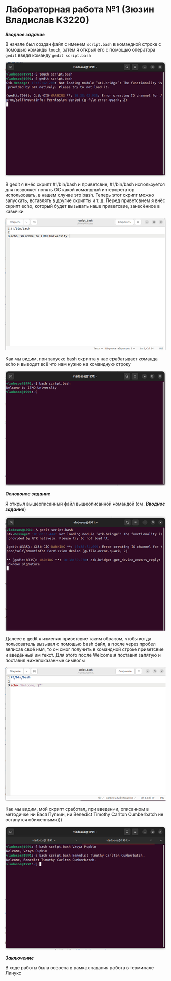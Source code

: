 # Лабораторная работа №1 (Зюзин Владислав К3220)

***Вводное задание***

В начале был создан файл с именем `script.bash` в командной строке с помощью команды `touch`, затем я открыл его с помощью оператора `gedit` введя команду `gedit script.bash`

![0st prtsc](picture0.png)

В gedit я внёс скрипт #!/bin/bash и приветсвие, #!/bin/bash используется для позволяет понять ОС какой командный интерпретатор использовать, в нашем случае это bash. 
Теперь этот скрипт можно запускать, вставлять в другие скрипты и т. д. Перед приветсвием я внёс скрипт echo, который будет вызывать наше приветсвие, занесённое в кавычки

![1st prtsc](picture1.png)

Как мы видим, при запуске bash скрипта у нас срабатывает команда echo и выводит всё что нам нужно на командную строку 

![2st prtsc](picture3.png)

***Основоное задание***

Я открыл вышеописанный файл вышеописанной командой (см. ***Вводное задание***)

![3st prtsc](picture4.png)

Далеее в gedit я изменил приветсвие таким образом, чтобы когда пользователь вызывал с помощью bash файл, а после через пробел ввписав своё имя, 
то он смог получить в командной строке приветсвие и введённый им текст. Для этого после Welcome я поставил запятую и поставил нижепоказанные символы 

![4st prtsc](picture5.png)

Как мы видим, мой скрипт сработал, при введении, описанном в методичке ни Вася Пупкин, ни Benedict Timothy Carlton Cumberbatch не останутся обиженными)))

![5st prtsc](picture6.png)

***Заключение***

В ходе работы была освоена в рамках задания работа в терминале Линукс
